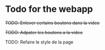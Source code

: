 # Todo for the webapp

~~TODO: Enlever certains boutons dans la video~~

~~TODO: Adpater les boutons a la video~~

TODO: Refaire le style de la page
